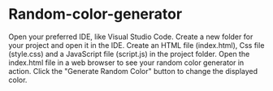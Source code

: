 # Random-color-generator
Open your preferred IDE, like Visual Studio Code.
Create a new folder for your project and open it in the IDE.
Create an HTML file (index.html), Css file (style.css) and a JavaScript file (script.js) in the project folder.
Open the index.html file in a web browser to see your random color generator in action.
Click the "Generate Random Color" button to change the displayed color.
